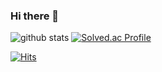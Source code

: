 ### Hi there 👋

<!--
**JeongHooon-Lee/JeongHooon-Lee** is a ✨ _special_ ✨ repository because its `README.md` (this file) appears on your GitHub profile.

Here are some ideas to get you started:

- 🔭 I’m currently working on ...
- 🌱 I’m currently learning ...
- 👯 I’m looking to collaborate on ...
- 🤔 I’m looking for help with ...
- 💬 Ask me about ...
- 📫 How to reach me: ...
- 😄 Pronouns: ...
- ⚡ Fun fact: ...
-->
![github stats](https://github-readme-stats.vercel.app/api?username=JeongHooon-Lee&show_icons=true&theme=moltack)
[![Solved.ac
Profile](http://mazassumnida.wtf/api/v2/generate_badge?boj=sherryx)](https://solved.ac/sherryx)


[![Hits](https://hits.seeyoufarm.com/api/count/incr/badge.svg?url=https%3A%2F%2Fgithub.com%2FJeongHooon-Lee&count_bg=%23982C44&title_bg=%23F5E1C0&icon=&icon_color=%23E7E7E7&title=hits&edge_flat=false)](https://hits.seeyoufarm.com)

